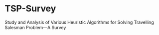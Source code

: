 # TSP-Survey
Study and Analysis of Various Heuristic Algorithms for Solving Travelling Salesman Problem—A Survey

